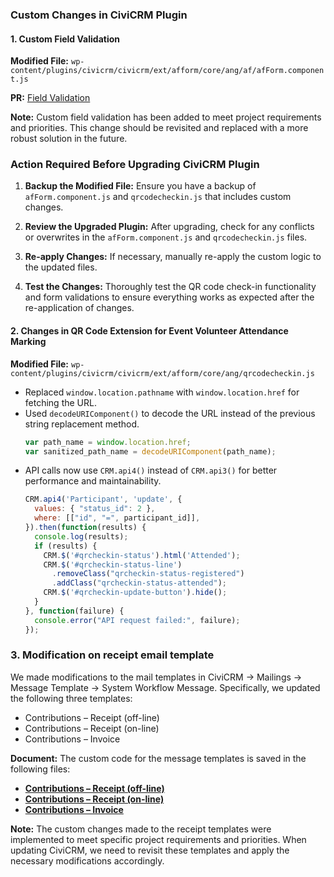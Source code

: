 ### Custom Changes in CiviCRM Plugin

#### 1. Custom Field Validation

**Modified File:** `wp-content/plugins/civicrm/civicrm/ext/afform/core/ang/af/afForm.component.js`

**PR:** [Field Validation](https://github.com/ColoredCow/goonj/pull/129)

**Note:** Custom field validation has been added to meet project requirements and priorities. This change should be revisited and replaced with a more robust solution in the future.

### Action Required Before Upgrading CiviCRM Plugin

1. **Backup the Modified File:** Ensure you have a backup of `afForm.component.js` and `qrcodecheckin.js` that includes custom changes.

2. **Review the Upgraded Plugin:** After upgrading, check for any conflicts or overwrites in the `afForm.component.js` and `qrcodecheckin.js` files.

3. **Re-apply Changes:** If necessary, manually re-apply the custom logic to the updated files.

4. **Test the Changes:** Thoroughly test the QR code check-in functionality and form validations to ensure everything works as expected after the re-application of changes.


#### 2. Changes in QR Code Extension for Event Volunteer Attendance Marking

**Modified File:** `wp-content/plugins/civicrm/civicrm/ext/afform/core/ang/qrcodecheckin.js`

- Replaced `window.location.pathname` with `window.location.href` for fetching the URL.
- Used `decodeURIComponent()` to decode the URL instead of the previous string replacement method.
  ```javascript
  var path_name = window.location.href;
  var sanitized_path_name = decodeURIComponent(path_name);
  ```
- API calls now use `CRM.api4()` instead of `CRM.api3()` for better performance and maintainability.
  ```javascript
  CRM.api4('Participant', 'update', {
    values: { "status_id": 2 },
    where: [["id", "=", participant_id]],
  }).then(function(results) {
    console.log(results);
    if (results) {
      CRM.$('#qrcheckin-status').html('Attended');
      CRM.$('#qrcheckin-status-line')
        .removeClass("qrcheckin-status-registered")
        .addClass("qrcheckin-status-attended");
      CRM.$('#qrcheckin-update-button').hide();
    }
  }, function(failure) {
    console.error("API request failed:", failure);
  });
  ```

### 3. Modification on receipt email template
We made modifications to the mail templates in CiviCRM → Mailings → Message Template → System Workflow Message. Specifically, we updated the following three templates:

- Contributions – Receipt (off-line)
- Contributions – Receipt (on-line)
- Contributions – Invoice

**Document:**
The custom code for the message templates is saved in the following files:

- [**Contributions – Receipt (off-line)**](https://docs.google.com/document/d/16DVrSJIr53f1RxnMwOlh9ArQv9TSU8e0xr_6qx_ipMQ/edit?tab=t.0#bookmark=id.32pvoqqsyxro)  
- [**Contributions – Receipt (on-line)**](https://docs.google.com/document/d/16DVrSJIr53f1RxnMwOlh9ArQv9TSU8e0xr_6qx_ipMQ/edit?tab=t.0#bookmark=id.1hltgupi60d0)  
- [**Contributions – Invoice**](https://docs.google.com/document/d/16DVrSJIr53f1RxnMwOlh9ArQv9TSU8e0xr_6qx_ipMQ/edit?tab=t.0#bookmark=id.xurmsqnh8ecl)  

**Note:**
The custom changes made to the receipt templates were implemented to meet specific project requirements and priorities. When updating CiviCRM, we need to revisit these templates and apply the necessary modifications accordingly.

